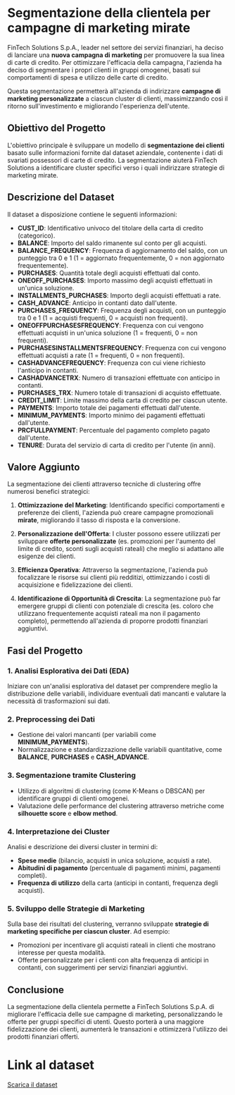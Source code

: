 # Segmentazione della clientela per campagne di marketing mirate

FinTech Solutions S.p.A., leader nel settore dei servizi finanziari, ha deciso di lanciare una **nuova campagna di marketing** per promuovere la sua linea di carte di credito. Per ottimizzare l'efficacia della campagna, l'azienda ha deciso di segmentare i propri clienti in gruppi omogenei, basati sui comportamenti di spesa e utilizzo delle carte di credito. 

Questa segmentazione permetterà all'azienda di indirizzare **campagne di marketing personalizzate** a ciascun cluster di clienti, massimizzando così il ritorno sull'investimento e migliorando l'esperienza dell'utente.

## Obiettivo del Progetto

L'obiettivo principale è sviluppare un modello di **segmentazione dei clienti** basato sulle informazioni fornite dal dataset aziendale, contenente i dati di svariati possessori di carte di credito. La segmentazione aiuterà FinTech Solutions a identificare cluster specifici verso i quali indirizzare strategie di marketing mirate.

## Descrizione del Dataset

Il dataset a disposizione contiene le seguenti informazioni:

- **CUST_ID**: Identificativo univoco del titolare della carta di credito (categorico).
- **BALANCE**: Importo del saldo rimanente sul conto per gli acquisti.
- **BALANCE_FREQUENCY**: Frequenza di aggiornamento del saldo, con un punteggio tra 0 e 1 (1 = aggiornato frequentemente, 0 = non aggiornato frequentemente).
- **PURCHASES**: Quantità totale degli acquisti effettuati dal conto.
- **ONEOFF_PURCHASES**: Importo massimo degli acquisti effettuati in un'unica soluzione.
- **INSTALLMENTS_PURCHASES**: Importo degli acquisti effettuati a rate.
- **CASH_ADVANCE**: Anticipo in contanti dato dall'utente.
- **PURCHASES_FREQUENCY**: Frequenza degli acquisti, con un punteggio tra 0 e 1 (1 = acquisti frequenti, 0 = acquisti non frequenti).
- **ONEOFFPURCHASESFREQUENCY**: Frequenza con cui vengono effettuati acquisti in un'unica soluzione (1 = frequenti, 0 = non frequenti).
- **PURCHASESINSTALLMENTSFREQUENCY**: Frequenza con cui vengono effettuati acquisti a rate (1 = frequenti, 0 = non frequenti).
- **CASHADVANCEFREQUENCY**: Frequenza con cui viene richiesto l'anticipo in contanti.
- **CASHADVANCETRX**: Numero di transazioni effettuate con anticipo in contanti.
- **PURCHASES_TRX**: Numero totale di transazioni di acquisto effettuate.
- **CREDIT_LIMIT**: Limite massimo della carta di credito per ciascun utente.
- **PAYMENTS**: Importo totale dei pagamenti effettuati dall'utente.
- **MINIMUM_PAYMENTS**: Importo minimo dei pagamenti effettuati dall'utente.
- **PRCFULLPAYMENT**: Percentuale del pagamento completo pagato dall'utente.
- **TENURE**: Durata del servizio di carta di credito per l'utente (in anni).

## Valore Aggiunto

La segmentazione dei clienti attraverso tecniche di clustering offre numerosi benefici strategici:

1. **Ottimizzazione del Marketing**: Identificando specifici comportamenti e preferenze dei clienti, l'azienda può creare campagne promozionali **mirate**, migliorando il tasso di risposta e la conversione.
  
2. **Personalizzazione dell'Offerta**: I cluster possono essere utilizzati per sviluppare **offerte personalizzate** (es. promozioni per l'aumento del limite di credito, sconti sugli acquisti rateali) che meglio si adattano alle esigenze dei clienti.

3. **Efficienza Operativa**: Attraverso la segmentazione, l'azienda può focalizzare le risorse sui clienti più redditizi, ottimizzando i costi di acquisizione e fidelizzazione dei clienti.

4. **Identificazione di Opportunità di Crescita**: La segmentazione può far emergere gruppi di clienti con potenziale di crescita (es. coloro che utilizzano frequentemente acquisti rateali ma non il pagamento completo), permettendo all'azienda di proporre prodotti finanziari aggiuntivi.

## Fasi del Progetto

### 1. Analisi Esplorativa dei Dati (EDA)
Iniziare con un'analisi esplorativa del dataset per comprendere meglio la distribuzione delle variabili, individuare eventuali dati mancanti e valutare la necessità di trasformazioni sui dati.

### 2. Preprocessing dei Dati
- Gestione dei valori mancanti (per variabili come **MINIMUM_PAYMENTS**).
- Normalizzazione e standardizzazione delle variabili quantitative, come **BALANCE**, **PURCHASES** e **CASH_ADVANCE**.
  
### 3. Segmentazione tramite Clustering
- Utilizzo di algoritmi di clustering (come K-Means o DBSCAN) per identificare gruppi di clienti omogenei.
- Valutazione delle performance del clustering attraverso metriche come **silhouette score** e **elbow method**.

### 4. Interpretazione dei Cluster
Analisi e descrizione dei diversi cluster in termini di:
- **Spese medie** (bilancio, acquisti in unica soluzione, acquisti a rate).
- **Abitudini di pagamento** (percentuale di pagamenti minimi, pagamenti completi).
- **Frequenza di utilizzo** della carta (anticipi in contanti, frequenza degli acquisti).

### 5. Sviluppo delle Strategie di Marketing
Sulla base dei risultati del clustering, verranno sviluppate **strategie di marketing specifiche per ciascun cluster**. Ad esempio:
- Promozioni per incentivare gli acquisti rateali in clienti che mostrano interesse per questa modalità.
- Offerte personalizzate per i clienti con alta frequenza di anticipi in contanti, con suggerimenti per servizi finanziari aggiuntivi.

## Conclusione

La segmentazione della clientela permette a FinTech Solutions S.p.A. di migliorare l'efficacia delle sue campagne di marketing, personalizzando le offerte per gruppi specifici di utenti. Questo porterà a una maggiore fidelizzazione dei clienti, aumenterà le transazioni e ottimizzerà l'utilizzo dei prodotti finanziari offerti.



# Link al dataset

[Scarica il dataset](https://proai-datasets.s3.eu-west-3.amazonaws.com/credit_card_customers.csv)

